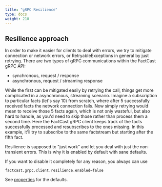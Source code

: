 ```yaml
---
title: "gRPC Resilience"
type: docs
weight: 210
---
```


## Resilience approach

In order to make it easier for clients to deal with errors, we try to mitigate connection or network errors,
or RetryableExceptions in general by just retrying.
There are two types of gRPC communications within the FactCast gRPC API:

- synchronous, request / response
- asynchronous, request / streaming response

While the first can be mitigated easily by retrying the call, things get more complicated in a asynchronous, streaming
scenario.
Imagine a subscription to particular facts (let's say 10) from scratch, where after 5 successfully received facts
the network connection fails. Now simply retrying would mean to receive those 5 facts again, which is not only wasteful,
but also hard to handle, as you'd need to skip those rather than process them a second time.
Here the FactCast gRPC client keeps track of the facts successfully processed and resubscribes to the ones missing.
In this example, it'll try to subscribe to the same factstream but starting after the fifth fact.

Resilience is supposed to "just work" and let you deal with just the non-transient errors.
This is why it is enabled by default with sane defaults.

If you want to disable it completely for any reason, you always can use

```
factcast.grpc.client.resilience.enabled=false
```

See [properties](/setup/properties) for the defaults.
